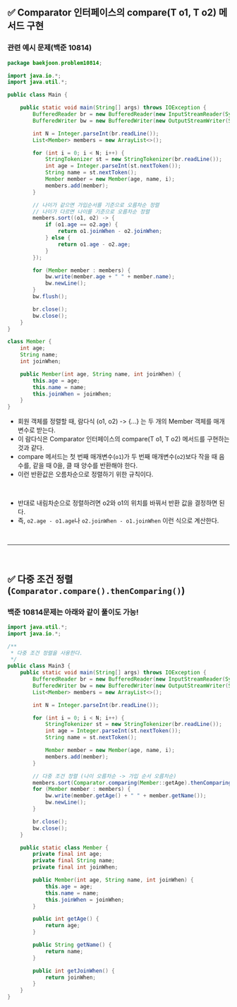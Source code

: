 ## ✅ Comparator 인터페이스의 compare(T o1, T o2) 메서드 구현

### 관련 예시 문제(백준 10814)

```java
package baekjoon.problem10814;

import java.io.*;
import java.util.*;

public class Main {

    public static void main(String[] args) throws IOException {
        BufferedReader br = new BufferedReader(new InputStreamReader(System.in));
        BufferedWriter bw = new BufferedWriter(new OutputStreamWriter(System.out));

        int N = Integer.parseInt(br.readLine());
        List<Member> members = new ArrayList<>();

        for (int i = 0; i < N; i++) {
            StringTokenizer st = new StringTokenizer(br.readLine());
            int age = Integer.parseInt(st.nextToken());
            String name = st.nextToken();
            Member member = new Member(age, name, i);
            members.add(member);
        }

        // 나이가 같으면 가입순서를 기준으로 오름차순 정렬
        // 나이가 다르면 나이를 기준으로 오름차순 정렬
        members.sort((o1, o2) -> {
            if (o1.age == o2.age) {
                return o1.joinWhen - o2.joinWhen;
            } else {
                return o1.age - o2.age;
            }
        });

        for (Member member : members) {
            bw.write(member.age + " " + member.name);
            bw.newLine();
        }
        bw.flush();

        br.close();
        bw.close();
    }
}

class Member {
    int age;
    String name;
    int joinWhen;

    public Member(int age, String name, int joinWhen) {
        this.age = age;
        this.name = name;
        this.joinWhen = joinWhen;
    }
}
```

- 회원 객체를 정렬할 때, 람다식 (o1, o2) -> {...} 는 두 개의 Member 객체를 매개변수로 받는다.
- 이 람다식은 Comparator 인터페이스의 compare(T o1, T o2) 메서드를 구현하는 것과 같다.
- compare 메서드는 첫 번째 매개변수(`o1`)가 두 번째 매개변수(`o2`)보다 작을 때 음수를, 같을 때 0을, 클 때 양수를 반환해야 한다.
- 이런 반환값은 오름차순으로 정렬하기 위한 규칙이다.

<br/>

- 반대로 내림차순으로 정렬하려면 o2와 o1의 위치를 바꿔서 반환 값을 결정하면 된다.
- 즉, `o2.age - o1.age`나 `o2.joinWhen - o1.joinWhen` 이런 식으로 계산한다.

<br/>

---

<br/>

## ✅ 다중 조건 정렬(`Comparator.compare().thenComparing()`)

### 백준 10814문제는 아래와 같이 풀이도 가능!

```java
import java.util.*;
import java.io.*;

/**
 * 다중 조건 정렬을 사용한다.
 */
public class Main3 {
    public static void main(String[] args) throws IOException {
        BufferedReader br = new BufferedReader(new InputStreamReader(System.in));
        BufferedWriter bw = new BufferedWriter(new OutputStreamWriter(System.out));
        List<Member> members = new ArrayList<>();

        int N = Integer.parseInt(br.readLine());

        for (int i = 0; i < N; i++) {
            StringTokenizer st = new StringTokenizer(br.readLine());
            int age = Integer.parseInt(st.nextToken());
            String name = st.nextToken();

            Member member = new Member(age, name, i);
            members.add(member);
        }

        // 다중 조건 정렬 (나이 오름차순 -> 가입 순서 오름차순)
        members.sort(Comparator.comparing(Member::getAge).thenComparing(Member::getJoinWhen));
        for (Member member : members) {
            bw.write(member.getAge() + " " + member.getName());
            bw.newLine();
        }

        br.close();
        bw.close();
    }

    public static class Member {
        private final int age;
        private final String name;
        private final int joinWhen;

        public Member(int age, String name, int joinWhen) {
            this.age = age;
            this.name = name;
            this.joinWhen = joinWhen;
        }

        public int getAge() {
            return age;
        }

        public String getName() {
            return name;
        }

        public int getJoinWhen() {
            return joinWhen;
        }
    }
}
```